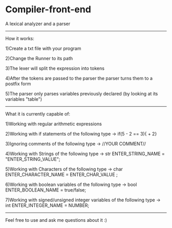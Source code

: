 # Compiler-front-end
A lexical analyzer and a parser

-------------------------------------------------

How it works:

1)Create a txt file with your program

2)Change the Runner to its path

3)The lexer will split the expression into tokens

4)After the tokens are passed to the parser the parser turns them to a postfix form

5)The parser only parses variables previously declared (by looking at its variables "table")

-------------------------------------------------

What it is currently capable of:

1)Working with regular arithmetic expressions

2)Working with if statements of the following type -> if(5 - 2 == 3){ + 2}

3)Ignoring comments of the following type -> //YOUR COMMENT//

4)Working with Strings of the following type -> str ENTER_STRING_NAME = "ENTER_STRING_VALUE";

5)Working with Characters of the following type -> char ENTER_CHARACTER_NAME = ENTER_CHAR_VALUE ;

6)Working with boolean variables of the following type -> bool ENTER_BOOLEAN_NAME = true/false;

7)Working with signed/unsigned integer variables of the following type -> int ENTER_INTEGER_NAME = NUMBER;

-------------------------------------------------

Feel free to use and ask me questions about it :)

